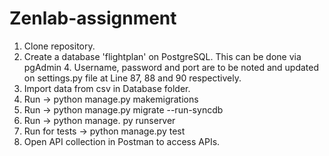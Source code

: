 # Zenlab-assignment

1. Clone repository.
2. Create a database 'flightplan' on PostgreSQL. This  can be done via pgAdmin 4. Username, password and port are to be noted and updated on settings.py file at Line 87, 88 and 90 respectively.
3. Import data from csv in Database folder.
4. Run -> python manage.py makemigrations 
5. Run -> python manage.py migrate --run-syncdb
6. Run -> python manage. py runserver
7. Run for tests -> python manage.py test 
8. Open API collection in Postman to access APIs.


